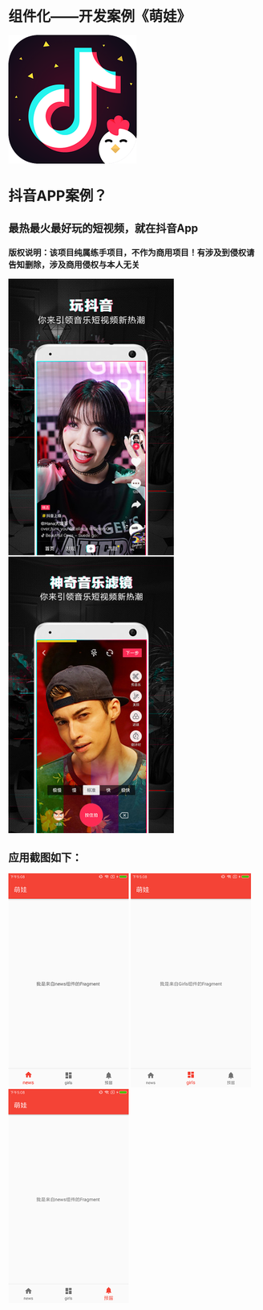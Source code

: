 
<h1>组件化——开发案例《萌娃》</h1>

![image](https://github.com/Sekei/cjzc/blob/master/images/%E6%8A%96%E9%9F%B3.png)

<h1>抖音APP案例？</h1>
<h2>最热最火最好玩的短视频，就在抖音App</h2>

### 版权说明：该项目纯属练手项目，不作为商用项目！有涉及到侵权请告知删除，涉及商用侵权与本人无关

![image](https://github.com/Sekei/cjzc/blob/master/images/5.jpg)
![image](https://github.com/Sekei/cjzc/blob/master/images/6.jpg)

<h2>应用截图如下：</h2>

![image](https://github.com/Sekei/cjzc/blob/master/images/1.png)
![image](https://github.com/Sekei/cjzc/blob/master/images/2.png)
![image](https://github.com/Sekei/cjzc/blob/master/images/3.png)
